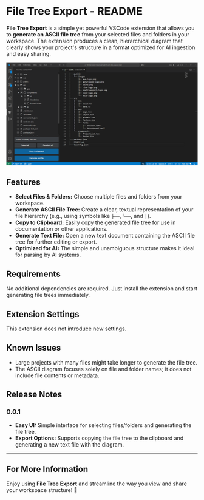 # File Tree Export - README

**File Tree Export** is a simple yet powerful VSCode extension that allows you to **generate an ASCII file tree** from your selected files and folders in your workspace. The extension produces a clean, hierarchical diagram that clearly shows your project's structure in a format optimized for AI ingestion and easy sharing.

![Screenshot](./media/screenshot.png)

## Features

- **Select Files & Folders:** Choose multiple files and folders from your workspace.
- **Generate ASCII File Tree:** Create a clear, textual representation of your file hierarchy (e.g., using symbols like `├──`, `└──`, and `│`).
- **Copy to Clipboard:** Easily copy the generated file tree for use in documentation or other applications.
- **Generate Text File:** Open a new text document containing the ASCII file tree for further editing or export.
- **Optimized for AI:** The simple and unambiguous structure makes it ideal for parsing by AI systems.

## Requirements

No additional dependencies are required. Just install the extension and start generating file trees immediately.

## Extension Settings

This extension does not introduce new settings.

## Known Issues

- Large projects with many files might take longer to generate the file tree.
- The ASCII diagram focuses solely on file and folder names; it does not include file contents or metadata.

## Release Notes

### 0.0.1

- **Easy UI:** Simple interface for selecting files/folders and generating the file tree.
- **Export Options:** Supports copying the file tree to the clipboard and generating a new text file with the diagram.

---

## For More Information

Enjoy using **File Tree Export** and streamline the way you view and share your workspace structure! 🚀
